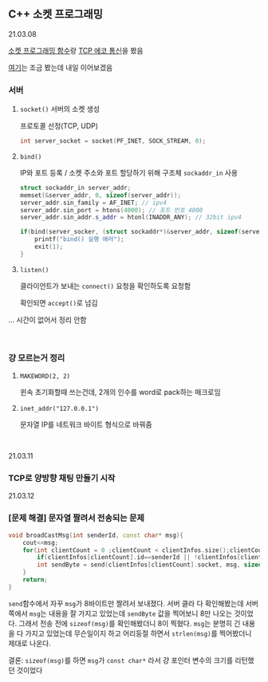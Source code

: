 ## C++ 소켓 프로그래밍

21.03.08

[소켓 프로그래밍 함수](https://velog.io/@underlier12/C-15-%EC%86%8C%EC%BC%93-%ED%94%84%EB%A1%9C%EA%B7%B8%EB%9E%98%EB%B0%8D-%ED%95%A8%EC%88%98)랑 [TCP 에코 통신](https://velog.io/@underlier12/C-16-TCP-%EC%97%90%EC%BD%94-%ED%86%B5%EC%8B%A0)을 봤음

[여기](https://blog.naver.com/stop2y/221105953920)는 조금 봤는데 내일 이어보겠음



### 서버

1. `socket()` 서버의 소켓 생성

   프로토콜 선정(TCP, UDP)

   ```c++
   int server_socket = socket(PF_INET, SOCK_STREAM, 0);
   ```

2. `bind()` 

   IP와 포트 등록 / 소켓 주소와 포트 할당하기 위해 구조체 `sockaddr_in` 사용

   ```c++
   struct sockaddr_in server_addr;
   memset(&server_addr, 0, sizeof(server_addr));
   server_addr.sin_family = AF_INET; // ipv4
   server_addr.sin_port = htons(4000); // 포트 번호 4000
   server_addr.sin_addr.s_addr = htonl(INADDR_ANY); // 32bit ipv4
   
   if(bind(server_socker, (struct sockaddr*)&server_addr, sizeof(server_addr))==-1){
       printf("bind() 실행 에러");
       exit(1);
   }
   ```

3. `listen()`

   클라이언트가 보내는 `connect()` 요청을 확인하도록 요청함

   확인되면 `accept()`로 넘김

... 시간이 없어서 정리 안함

<br>

### 걍 모르는거 정리

1. `MAKEWORD(2, 2)`

   윈속 초기화할때 쓰는건데, 2개의 인수를 word로 pack하는 매크로임

2. `inet_addr("127.0.0.1")`

   문자열 IP를 네트워크 바이트 형식으로 바꿔줌

<br>

21.03.11

### TCP로 양방향 채팅 만들기 시작

21.03.12

### [문제 해결] 문자열 짤려서 전송되는 문제

```c++
void broadCastMsg(int senderId, const char* msg){
	cout<<msg;
	for(int clientCount = 0 ;clientCount < clientInfos.size();clientCount++){
		if(clientInfos[clientCount].id==senderId || !clientInfos[clientCount].connected) continue;
		int sendByte = send(clientInfos[clientCount].socket, msg, sizeof(msg) , 0);
	}
	return;
}
```

`send`함수에서 자꾸 `msg`가 8바이트만 짤려서 보내졌다. 서버 클라 다 확인해봤는데 서버쪽에서 `msg`는 내용을 잘 가지고 있었는데 `sendByte` 값을 찍어보니 8만 나오는 것이었다. 그래서 전송 전에 `sizeof(msg)`를 확인해봤더니 8이 찍혔다. `msg`는 분명히 긴 내용을 다 가지고 있었는데 무슨일이지 하고 어리둥절 하면서 `strlen(msg)`를 찍어봤더니 제대로 나온다. 

결론: `sizeof(msg)`를 하면 `msg`가 `const char*` 라서 걍 포인터 변수의 크기를 리턴했던 것이었다 

